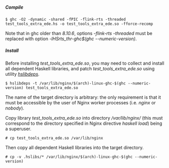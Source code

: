 ##### Compile

```ShellSession
$ ghc -O2 -dynamic -shared -fPIC -flink-rts -threaded test_tools_extra_ede.hs -o test_tools_extra_ede.so -fforce-recomp
```

Note that in ghc older than *8.10.6*, options *-flink-rts -threaded* must be
replaced with option *-lHSrts_thr-ghc&dollar;(ghc --numeric-version)*.

##### Install

Before installing *test_tools_extra_ede.so*, you may need to collect and
install all dependent Haskell libraries, and patch
*test_tools_extra_ede.so* using utility
[*hslibdeps*](https://github.com/lyokha/nginx-haskell-module/blob/master/utils/README.md#utility-hslibdeps).

```ShellSession
$ hslibdeps -t /var/lib/nginx/$(arch)-linux-ghc-$(ghc --numeric-version) test_tools_extra_ede.so
```

The name of the target directory is arbitrary: the only requirement is that it
must be accessible by the user of Nginx worker processes (i.e. *nginx* or
*nobody*).

Copy library *test_tools_extra_ede.so* into directory */var/lib/nginx/*
(this must correspond to the directory specified in Nginx directive
*haskell load*) being a superuser.

```ShellSession
# cp test_tools_extra_ede.so /var/lib/nginx
```

Then copy all dependent Haskell libraries into the target directory.

```ShellSession
# cp -v .hslibs/* /var/lib/nginx/$(arch)-linux-ghc-$(ghc --numeric-version)
```

